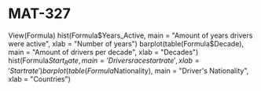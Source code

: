 # MAT-327

View(Formula)
hist(Formula$Years_Active, main = "Amount of years drivers were active", xlab = "Number of years")
barplot(table(Formula$Decade), main = "Amount of drivers per decade", xlab = "Decades")
hist(Formula$Start_Rate, main = 'Drivers race start rate', xlab = 'Start rate')
barplot(table(Formula$Nationality), main = "Driver's Nationality", xlab = "Countries")
